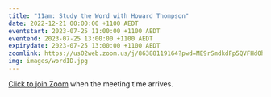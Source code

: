 ```yaml
---
title: "11am: Study the Word with Howard Thompson"
date: 2022-12-21 00:00:00 +1100 AEDT
eventstart: 2023-07-25 11:00:00 +1100 AEDT
eventend: 2023-07-25 13:00:00 +1100 AEDT
expirydate: 2023-07-25 13:00:00 +1100 AEDT
zoomlink: https://us02web.zoom.us/j/86388119164?pwd=ME9rSmdkdFp5QVFHd0hIbDZmNXhRQT09
img: images/wordID.jpg
---
```


[Click to join Zoom](https://us02web.zoom.us/j/86388119164?pwd=ME9rSmdkdFp5QVFHd0hIbDZmNXhRQT09) when the meeting time arrives.
